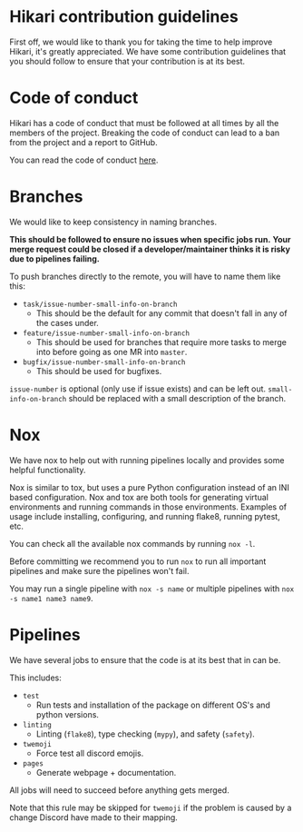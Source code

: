 # Hikari contribution guidelines

First off, we would like to thank you for taking the time to help improve Hikari, it's greatly appreciated. We have 
some contribution guidelines that you should follow to ensure that your contribution is at its best.

# Code of conduct

Hikari has a code of conduct that must be followed at all times by all the members of the project. Breaking the code 
of conduct can lead to a ban from the project and a report to GitHub.

You can read the code of conduct [here](https://github.com/hikari-py/hikari/blob/master/CODE_OF_CONDUCT.md).

# Branches

We would like to keep consistency in naming branches.

**This should be followed to ensure no issues when specific jobs run.**
**Your merge request could be closed if a developer/maintainer thinks it is risky due to pipelines failing.**

To push branches directly to the remote, you will have to name them like this:
  - `task/issue-number-small-info-on-branch`
    - This should be the default for any commit that doesn't fall in any of the cases under.
  - `feature/issue-number-small-info-on-branch`
    - This should be used for branches that require more tasks to merge into before going as one MR into `master`.
  - `bugfix/issue-number-small-info-on-branch`
    - This should be used for bugfixes.

`issue-number` is optional (only use if issue exists) and can be left out. `small-info-on-branch` should be replaced 
with a small description of the branch.

# Nox

We have nox to help out with running pipelines locally and provides some helpful functionality.

Nox is similar to tox, but uses a pure Python configuration instead of an INI based configuration. Nox and tox are 
both tools for generating virtual environments and running commands in those environments. Examples of usage include
installing, configuring, and running flake8, running pytest, etc.

You can check all the available nox commands by running `nox -l`.

Before committing we recommend you to run `nox` to run all important pipelines and make sure the pipelines won't fail.

You may run a single pipeline with `nox -s name` or multiple pipelines with `nox -s name1 name3 name9`.

# Pipelines

We have several jobs to ensure that the code is at its best that in can be.

This includes:
  - `test`
    - Run tests and installation of the package on different OS's and python versions.
  - `linting`
    - Linting (`flake8`), type checking (`mypy`), and safety (`safety`).
  - `twemoji`
    - Force test all discord emojis.
  - `pages`
    - Generate webpage + documentation.

All jobs will need to succeed before anything gets merged.

Note that this rule may be skipped for `twemoji` if the problem is caused by a change Discord have made to their 
mapping.
